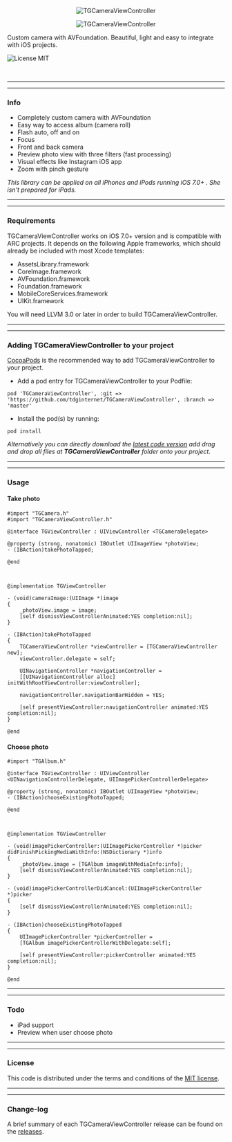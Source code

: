 <p align="center">
  <img src="http://s23.postimg.org/4psw1dtyj/TGCamera_View_Controller.png" alt="TGCameraViewController" title="TGCameraViewController">
</p>

<p align="center">
  <img src="http://s13.postimg.org/cjxkzgu87/TGCamera_View_Controller.png" alt="TGCameraViewController" title="TGCameraViewController">
</p>

Custom camera with AVFoundation. Beautiful, light and easy to integrate with iOS projects.

![License MIT](https://go-shields.herokuapp.com/license-MIT-blue.png)

<br/>

---
---

### Info

* Completely custom camera with AVFoundation
* Easy way to access album (camera roll)
* Flash auto, off and on
* Focus
* Front and back camera
* Preview photo view with three filters (fast processing)
* Visual effects like Instagram iOS app
* Zoom with pinch gesture

<em>This library can be applied on all iPhones and iPods running iOS 7.0+ . She isn't prepared for iPads.</em>

---
---

### Requirements

TGCameraViewController works on iOS 7.0+ version and is compatible with ARC projects. It depends on the following Apple frameworks, which should already be included with most Xcode templates:

* AssetsLibrary.framework
* CoreImage.framework
* AVFoundation.framework
* Foundation.framework
* MobileCoreServices.framework
* UIKit.framework

You will need LLVM 3.0 or later in order to build TGCameraViewController.

---
---

### Adding TGCameraViewController to your project

[CocoaPods](http://cocoapods.org) is the recommended way to add TGCameraViewController to your project.

* Add a pod entry for TGCameraViewController to your Podfile:

```
pod 'TGCameraViewController', :git => 'https://github.com/tdginternet/TGCameraViewController', :branch => 'master'
```

* Install the pod(s) by running:

```
pod install
```

<em>Alternatively you can directly download the [latest code version](https://github.com/tdginternet/TGCameraViewController/archive/master.zip) add  drag and drop all files at <strong>TGCameraViewController</strong> folder onto your project.</em>

---
---

### Usage

#### Take photo

```obj-c
#import "TGCamera.h"
#import "TGCameraViewController.h"

@interface TGViewController : UIViewController <TGCameraDelegate>

@property (strong, nonatomic) IBOutlet UIImageView *photoView;
- (IBAction)takePhotoTapped;

@end



@implementation TGViewController

- (void)cameraImage:(UIImage *)image
{
    _photoView.image = image;
    [self dismissViewControllerAnimated:YES completion:nil];
}

- (IBAction)takePhotoTapped
{
	TGCameraViewController *viewController = [TGCameraViewController new];
    viewController.delegate = self;
    
    UINavigationController *navigationController = 
    [[UINavigationController alloc] initWithRootViewController:viewController];

    navigationController.navigationBarHidden = YES;
    
    [self presentViewController:navigationController animated:YES completion:nil];
}

@end
```

#### Choose photo

```obj-c
#import "TGAlbum.h"

@interface TGViewController : UIViewController 
<UINavigationControllerDelegate, UIImagePickerControllerDelegate>

@property (strong, nonatomic) IBOutlet UIImageView *photoView;
- (IBAction)chooseExistingPhotoTapped;

@end



@implementation TGViewController

- (void)imagePickerController:(UIImagePickerController *)picker 
didFinishPickingMediaWithInfo:(NSDictionary *)info
{
    _photoView.image = [TGAlbum imageWithMediaInfo:info];
    [self dismissViewControllerAnimated:YES completion:nil];
}

- (void)imagePickerControllerDidCancel:(UIImagePickerController *)picker
{
    [self dismissViewControllerAnimated:YES completion:nil];
}

- (IBAction)chooseExistingPhotoTapped
{
    UIImagePickerController *pickerController = 
    [TGAlbum imagePickerControllerWithDelegate:self];

    [self presentViewController:pickerController animated:YES completion:nil];
}

@end
```

---
---

### Todo

* iPad support
* Preview when user choose photo 

---
---

### License

This code is distributed under the terms and conditions of the [MIT license](LICENSE).

---
---

### Change-log

A brief summary of each TGCameraViewController release can be found on the [releases](https://github.com/tdginternet/TGCameraViewController/releases).